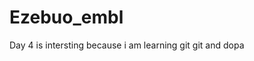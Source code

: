 # Ezebuo_embl
Day 4 is intersting because i am learning git
git and dopa

















































